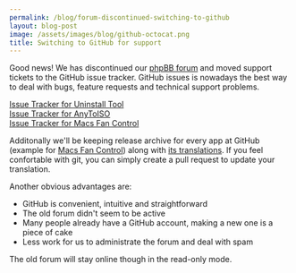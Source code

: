 ```yaml
---
permalink: /blog/forum-discontinued-switching-to-github
layout: blog-post
image: /assets/images/blog/github-octocat.png
title: Switching to GitHub for support
---
```


Good news! We has discontinued our [phpBB forum](https://forums.crystalidea.com/) and moved support tickets to the GitHub issue tracker. GitHub issues is nowadays the best way to deal with bugs, feature requests and technical support problems.

<!--more-->

[Issue Tracker for Uninstall Tool](https://github.com/crystalidea/uninstall-tool/issues)  
[Issue Tracker for AnyToISO](https://github.com/crystalidea/anytoiso-public/issues)  
[Issue Tracker for Macs Fan Control](https://github.com/crystalidea/macs-fan-control/issues)

Additonally we'll be keeping release archive for every app at GitHub (example for [Macs Fan Control](https://github.com/crystalidea/macs-fan-control/releases)) along with [its translations](https://github.com/crystalidea/macs-fan-control/tree/master/languages). If you feel confortable with git, you can simply create a pull request to update your translation.

Another obvious advantages are:

- GitHub is convenient, intuitive and straightforward
- The old forum didn't seem to be active
- Many people already have a GitHub account, making a new one is a piece of cake
- Less work for us to administrate the forum and deal with spam

The old forum will stay online though in the read-only mode.

